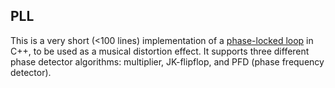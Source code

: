 PLL
---

This is a very short (<100 lines) implementation of a [phase-locked loop](https://en.wikipedia.org/wiki/Phase-locked_loop) in C++, to be used as a musical distortion effect. It supports three different phase detector algorithms: multiplier, JK-flipflop, and PFD (phase frequency detector).
